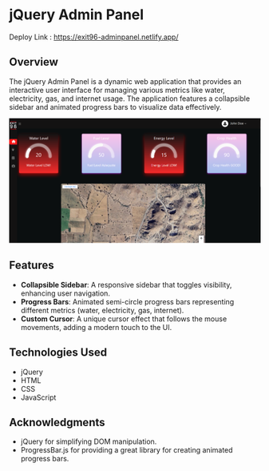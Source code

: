 # jQuery Admin Panel

Deploy Link : https://exit96-adminpanel.netlify.app/

## Overview

The jQuery Admin Panel is a dynamic web application that provides an interactive user interface for managing various metrics like water, electricity, gas, and internet usage. The application features a collapsible sidebar and animated progress bars to visualize data effectively.

![alt text](image.png)

## Features

- **Collapsible Sidebar**: A responsive sidebar that toggles visibility, enhancing user navigation.
- **Progress Bars**: Animated semi-circle progress bars representing different metrics (water, electricity, gas, internet).
- **Custom Cursor**: A unique cursor effect that follows the mouse movements, adding a modern touch to the UI.

## Technologies Used

- jQuery
- HTML
- CSS
- JavaScript


## Acknowledgments

- jQuery for simplifying DOM manipulation.
- ProgressBar.js for providing a great library for creating animated progress bars.

